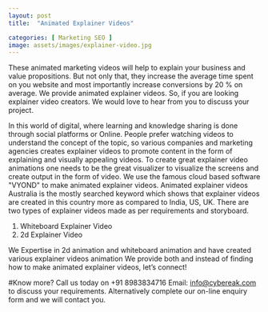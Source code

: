 ```yaml
---
layout: post
title:  "Animated Explainer Videos"

categories: [ Marketing SEO ]
image: assets/images/explainer-video.jpg
---
```

These animated marketing videos will help to explain your business and value propositions. But not
only that, they increase the average time spent on you website and most importantly increase
conversions by 20 % on average.
We provide animated explainer videos. So, if you are looking explainer video creators. We would
love to hear from you to discuss your project.

In this world of digital, where learning and knowledge sharing is done through social platforms or
Online. People prefer watching videos to understand the concept of the topic, so various companies
and marketing agencies creates explainer videos to promote content in the form of explaining and
visually appealing videos.
To create great explainer video animations one needs to be the great visualizer to visualize the
screens and create output in the form of video. We use the famous cloud based software &quot;VYOND&quot;
to make animated explainer videos. Animated explainer videos Australia is the mostly searched
keyword which shows that explainer videos are created in this country more as compared to India,
US, UK.
There are two types of explainer videos made as per requirements and storyboard.
1. Whiteboard Explainer Video
2. 2d Explainer Video

We Expertise in 2d animation and whiteboard animation and have created various explainer videos
animation
We provide both and instead of finding how to make animated explainer videos, let’s connect!

#Know more?
Call us today on +91 8983834716 Email: info@cybereak.com to discuss your requirements.
Alternatively complete our on-line enquiry form and we will contact you.

